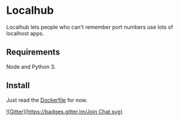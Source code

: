 # Localhub

Localhub lets people who can't remember port numbers use lots of localhost apps.

## Requirements

Node and Python 3.

## Install

Just read the [Dockerfile](Dockerfile) for now.

[![Gitter](https://badges.gitter.im/Join Chat.svg)](https://gitter.im/localhub/localhub?utm_source=badge&utm_medium=badge&utm_campaign=pr-badge&utm_content=badge)
